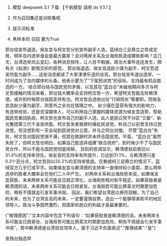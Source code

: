 

1. 模型 deepseek 3.1  下载  【千帆模型 调用 ds V3.1 】

2. 作为召回集还是训练集呢   

3. 提示词标准

4. 黑样本的 召回 要为True  

   

   

郭台铭宣布退选，侯友宜与柯文哲分别宣布副手人选，蓝绿白三足鼎立之势成定局，明年岛内选举谁会是最大赢家？会对两岸关系及台海局势造成哪些影响？这几天，台湾选举风云变幻，各种消息频传，让人目不暇接。政治大事件连连发生，颇有点《权游》剧情交织的感觉。
郭台铭退选、侯友宜选赵少康为副手、柯文哲选吴欣盈为副手……这些消息都成了大家津津乐道的谈资。郭台铭宣布退出选举，一时间成为了岛内媒体的头条。他表示要为了“下架民进党”的目标，支持最有机会胜选的一方。
结合郭台铭与国民党的矛盾，以及其在“蓝白合”未破局期间多次与柯文哲接触的情况来看，郭台铭大概率会支持柯文哲一方，希望柯文哲能击败赖清德。或许到时候郭台铭因支持有功，柯文哲会选他出任“行政院长”等要职。而侯友宜选赵少康为副手，则意外之余也在情理之中。
赵少康在蓝营有很大的影响力，有选举经验，还是资深媒体人，可以利用自己掌握的媒体资源为侯友宜造势，帮助国民党重回执政。柯文哲也宣布自己的副手人选，此人是民众党不分区“立委”、新光集团第三代千金吴欣盈。柯文哲发表致辞时痛批民进党，称自己以前曾支持过民进党，但没想到有一天会站到民进党对立面，并与之同台对擂。
尽管“蓝白合”失败，柯文哲对国民党很不满，但其在致辞时并未抨击国民党。毕竟，“蓝白合”虽然失败了，但柯文哲也明白，如果自己胜选并组建“联合政府”，到时候少不了与国民党合作，所以不能与国民党彻底闹掰。
目前的民调显示，赖清德目前依旧以31.4%的支持率领先，侯友宜的支持率有所提升，已达到31.1%，与赖清德只差0.3个百分点，柯文哲则以25.2%的支持率垫底。在赖侯柯三足鼎立的情况下，蓝绿双方几乎打成平手。如果侯友宜与赖清德的支持率一直保持较小差距，那么明年选举的胜者大概率会在他们二人中产生。
对两岸关系和台海局势来说，如果侯友宜获胜，未来两岸关系可能会日趋正常化，台海局势相对和平稳定。如果获胜者是赖清德的话，未来两岸关系可能会日趋紧张，台海局势可能比蔡英文时期更加危险，稍有不慎就会引发军事冲突。
因此，我们希望台湾民众擦亮双眼，为了自己的未来，也为了台湾全岛的未来，一定要谨慎投票，选出一个能够带来和平的地区领导人。政治斗争固然激烈，但国家和民众的利益才是最重要的。



{"推理原因":"文本内容中包含下列语句：“如果获胜者是赖清德的话，未来两岸关系可能会日趋紧张，台海局势可能比蔡英文时期更加危险，稍有不慎就会引发军事冲突”，其中赖清德是台湾现任领导人，属于习近平负面表述","推理结果":"是"}



宣扬台独选举